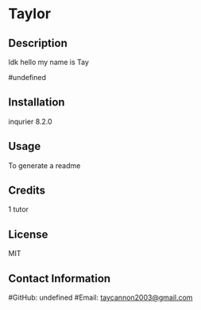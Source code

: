 
# Taylor

## Description
Idk hello my name is Tay

#undefined

## Installation
inqurier 8.2.0

## Usage
To generate a readme

## Credits
1 tutor

## License
MIT

## Contact Information

#GitHub: undefined
#Email: taycannon2003@gmail.com



